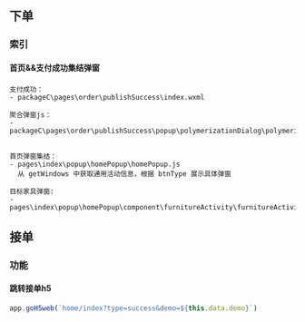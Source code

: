 ## 下单

### 索引

#### 首页&&支付成功集结弹窗

```
支付成功：
- packageC\pages\order\publishSuccess\index.wxml

聚合弹窗js：
- packageC\pages\order\publishSuccess\popup\polymerizationDialog\polymerizationDialog.js


首页弹窗集结：
- pages\index\popup\homePopup\homePopup.js
  从 getWindows 中获取通用活动信息，根据 btnType 展示具体弹窗

目标家具弹窗:
- pages\index\popup\homePopup\component\furnitureActivity\furnitureActivity.js
```



## 接单

### 功能

#### 跳转接单h5

```javascript
app.goH5web(`home/index?type=success&demo=${this.data.demo}`)
```

